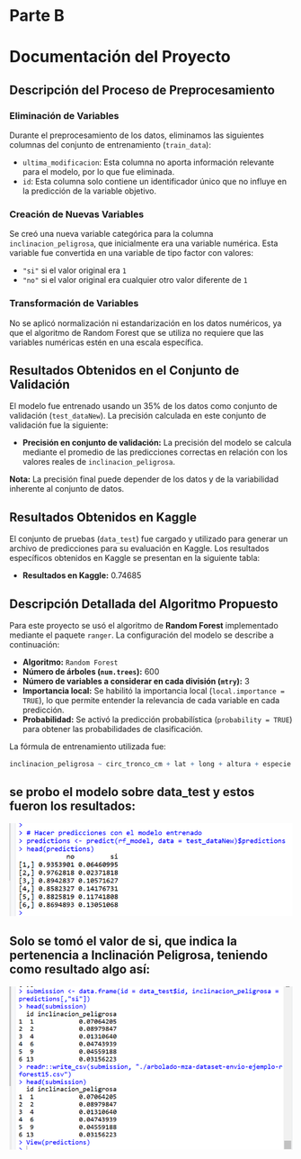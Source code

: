 # Parte B

# Documentación del Proyecto

## Descripción del Proceso de Preprocesamiento

### Eliminación de Variables
Durante el preprocesamiento de los datos, eliminamos las siguientes columnas del conjunto de entrenamiento (`train_data`):
- `ultima_modificacion`: Esta columna no aporta información relevante para el modelo, por lo que fue eliminada.
- `id`: Esta columna solo contiene un identificador único que no influye en la predicción de la variable objetivo.

### Creación de Nuevas Variables
Se creó una nueva variable categórica para la columna `inclinacion_peligrosa`, que inicialmente era una variable numérica. Esta variable fue convertida en una variable de tipo factor con valores:
- `"si"` si el valor original era `1`
- `"no"` si el valor original era cualquier otro valor diferente de `1`

### Transformación de Variables
No se aplicó normalización ni estandarización en los datos numéricos, ya que el algoritmo de Random Forest que se utiliza no requiere que las variables numéricas estén en una escala específica.

## Resultados Obtenidos en el Conjunto de Validación
El modelo fue entrenado usando un 35% de los datos como conjunto de validación (`test_dataNew`). La precisión calculada en este conjunto de validación fue la siguiente:
- **Precisión en conjunto de validación:** La precisión del modelo se calcula mediante el promedio de las predicciones correctas en relación con los valores reales de `inclinacion_peligrosa`.

**Nota:** La precisión final puede depender de los datos y de la variabilidad inherente al conjunto de datos.

## Resultados Obtenidos en Kaggle
El conjunto de pruebas (`data_test`) fue cargado y utilizado para generar un archivo de predicciones para su evaluación en Kaggle. Los resultados específicos obtenidos en Kaggle se presentan en la siguiente tabla:
- **Resultados en Kaggle:** 0.74685

## Descripción Detallada del Algoritmo Propuesto

Para este proyecto se usó el algoritmo de **Random Forest** implementado mediante el paquete `ranger`. La configuración del modelo se describe a continuación:

- **Algoritmo:** `Random Forest`
- **Número de árboles (`num.trees`):** 600
- **Número de variables a considerar en cada división (`mtry`):** 3
- **Importancia local:** Se habilitó la importancia local (`local.importance = TRUE`), lo que permite entender la relevancia de cada variable en cada predicción.
- **Probabilidad:** Se activó la predicción probabilística (`probability = TRUE`) para obtener las probabilidades de clasificación.

La fórmula de entrenamiento utilizada fue:
```r
inclinacion_peligrosa ~ circ_tronco_cm + lat + long + altura + especie + seccion + diametro_tronco + area_seccion
```

## se probo el modelo sobre data_test y estos fueron los resultados: 
![results data test](graficos/predicciones.png)

## Solo se tomó el valor de si, que indica la pertenencia a Inclinación Peligrosa, teniendo como resultado algo así:
![inclinacion peligrosa](graficos/inclinacion_peligrosa.png)

